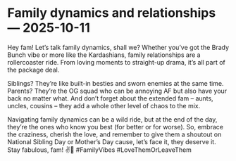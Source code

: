 # Family dynamics and relationships — 2025-10-11

Hey fam! Let’s talk family dynamics, shall we? Whether you’ve got the Brady Bunch vibe or more like the Kardashians, family relationships are a rollercoaster ride. From loving moments to straight-up drama, it’s all part of the package deal.

Siblings? They’re like built-in besties and sworn enemies at the same time. Parents? They’re the OG squad who can be annoying AF but also have your back no matter what. And don’t forget about the extended fam – aunts, uncles, cousins – they add a whole other level of chaos to the mix.

Navigating family dynamics can be a wild ride, but at the end of the day, they’re the ones who know you best (for better or for worse). So, embrace the craziness, cherish the love, and remember to give them a shoutout on National Sibling Day or Mother’s Day cause, let’s face it, they deserve it. Stay fabulous, fam! ✌️🤪 #FamilyVibes #LoveThemOrLeaveThem